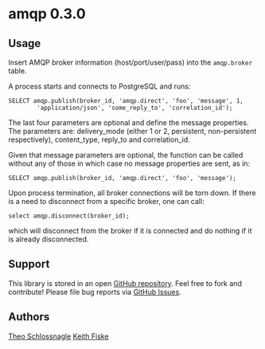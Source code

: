 amqp 0.3.0
==========

Usage
-----
Insert AMQP broker information (host/port/user/pass) into the
`amqp.broker` table.

A process starts and connects to PostgreSQL and runs:

    SELECT amqp.publish(broker_id, 'amqp.direct', 'foo', 'message', 1, 
			'application/json', 'some_reply_to', 'correlation_id');

The last four parameters are optional and define the message properties. The parameters
are: delivery_mode (either 1 or 2, persistent, non-persistent respectively), content_type,
reply_to and correlation_id.

Given that message parameters are optional, the function can be called without any of those in
which case no message properties are sent, as in:

    SELECT amqp.publish(broker_id, 'amqp.direct', 'foo', 'message');

Upon process termination, all broker connections will be torn down.
If there is a need to disconnect from a specific broker, one can call:

    select amqp.disconnect(broker_id);

which will disconnect from the broker if it is connected and do nothing
if it is already disconnected.

Support
-------

This library is stored in an open [GitHub
repository](http://github.com/omniti-labs/pg_amqp). Feel free to fork and
contribute! Please file bug reports via [GitHub
Issues](http://github.com/omniti-labs/pg_amqp/issues/).

Authors
------

[Theo Schlossnagle](http://lethargy.org/~jesus/)
[Keith Fiske](http://www.keithf4.com)
